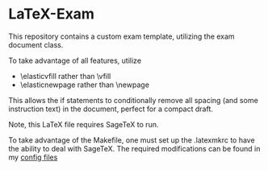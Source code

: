 # LaTeX-Exam
This repository contains a custom exam template, utilizing the exam document class.

To take advantage of all features, utilize
* \elasticvfill rather than \vfill
* \elasticnewpage rather than \newpage

This allows the if statements to conditionally remove all spacing (and some instruction text) in the document, perfect for a compact draft.

Note, this LaTeX file requires SageTeX to run.

To take advantage of the Makefile, one must set up the .latexmkrc to have the ability to deal with SageTeX. The required modifications can be found in my [config files](https://github.com/jnclark/dotfiles)
